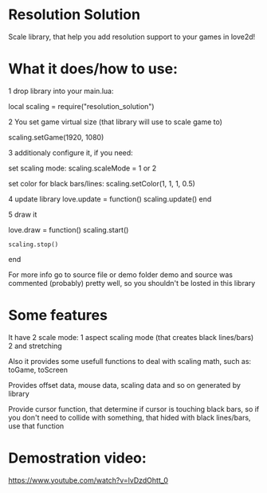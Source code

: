 # Resolution Solution
Scale library, that help you add resolution support to your games in love2d!

# What it does/how to use:

1 drop library into your main.lua:

local scaling = require("resolution_solution")

2 You set game virtual size (that library will use to scale game to)

scaling.setGame(1920, 1080)

3 additionaly configure it, if you need:

set scaling mode:
scaling.scaleMode = 1 or 2

set color for black bars/lines:
scaling.setColor(1, 1, 1, 0.5)

4 update library
 love.update = function()
    scaling.update()
 end
 
5 draw it

love.draw = function()
    scaling.start()
    
    scaling.stop()
end

For more info go to source file or demo folder
demo and source was commented (probably) pretty well, so you shouldn't be losted in this library

# Some features
It have 2 scale mode:
1 aspect scaling mode (that creates black lines/bars)
2 and stretching

Also it provides some usefull functions to deal with scaling math, such as:
toGame, toScreen

Provides offset data, mouse data, scaling data and so on generated by library

Provide cursor function, that determine if cursor is touching black bars, so if you don't need to collide with something, that hided with black lines/bars, use that function

# Demostration video:
https://www.youtube.com/watch?v=lvDzdOhtt_0
